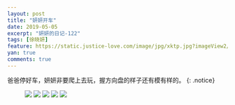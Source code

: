 ```yaml
---
layout: post
title: "妍妍开车"
date: 2019-05-05
excerpt: "妍妍的日记-122"
tags: [徐晓妍]
feature: https://static.justice-love.com/image/jpg/xktp.jpg?imageView2/1/w/1200/h/500
yan: true
comments: true
---
```

爸爸停好车，妍妍非要爬上去玩，握方向盘的样子还有模有样的。
{: .notice}
<figure>
    <img src="{{ site.staticUrl }}/yanyan/image/yanyankaiche1.jpg?imageMogr2/auto-orient" />
    <img src="{{ site.staticUrl }}/yanyan/image/yanyankaiche2.jpg?imageMogr2/auto-orient" />
    <img src="{{ site.staticUrl }}/yanyan/image/yanyankaiche3.jpg?imageMogr2/auto-orient" />
    <img src="{{ site.staticUrl }}/yanyan/image/yanyankaiche4.jpg?imageMogr2/auto-orient" />
    <img src="{{ site.staticUrl }}/yanyan/image/yanyankaiche5.jpg?imageMogr2/auto-orient" />
</figure>
